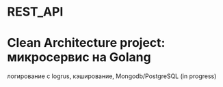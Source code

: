 # REST_API
# Clean Architecture project: микросервис на Golang

логирование с logrus, кэширование, Mongodb/PostgreSQL (in progress)

